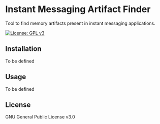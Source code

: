 # Instant Messaging Artifact Finder
Tool to find memory artifacts present in instant messaging applications.

[![License: GPL v3](https://img.shields.io/badge/License-GPLv3-blue.svg)](https://www.gnu.org/licenses/gpl-3.0)


## Installation
To be defined

## Usage
To be defined

## License
GNU General Public License v3.0